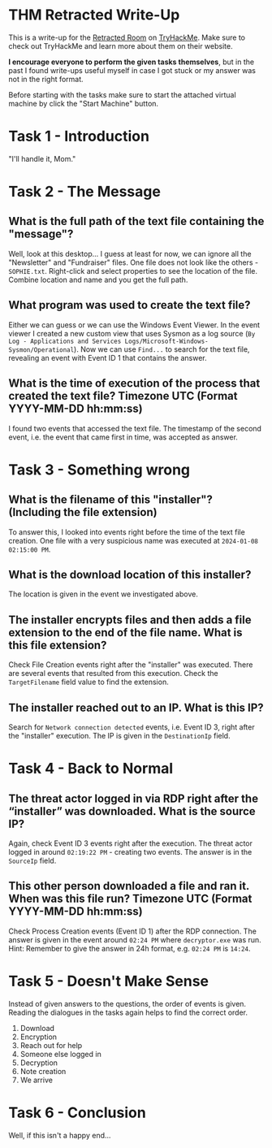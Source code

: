 # THM Retracted Write-Up

This is a write-up for the [Retracted Room](https://tryhackme.com/r/room/retracted) on [TryHackMe](https://tryhackme.com/).
Make sure to check out TryHackMe and learn more about them on their website.

**I encourage everyone to perform the given tasks themselves**, but in the past I found write-ups useful myself in case I got stuck or my answer was not in the right format.

Before starting with the tasks make sure to start the attached virtual machine by click the "Start Machine" button.

# Task 1 - Introduction
"I'll handle it, Mom."

# Task 2 - The Message

## What is the full path of the text file containing the "message"?
Well, look at this desktop...
I guess at least for now, we can ignore all the "Newsletter" and "Fundraiser" files.
One file does not look like the others - `SOPHIE.txt`.
Right-click and select properties to see the location of the file.
Combine location and name and you get the full path.

## What program was used to create the text file?
Either we can guess or we can use the Windows Event Viewer.
In the event viewer I created a new custom view that uses Sysmon as a log source (`By Log - Applications and Services Logs/Microsoft-Windows-Sysmon/Operational`).
Now we can use `Find...` to search for the text file, revealing an event with Event ID 1 that contains the answer.

## What is the time of execution of the process that created the text file? Timezone UTC (Format YYYY-MM-DD hh:mm:ss)
I found two events that accessed the text file.
The timestamp of the second event, i.e. the event that came first in time, was accepted as answer.

# Task 3 - Something wrong

## What is the filename of this "installer"? (Including the file extension)
To answer this, I looked into events right before the time of the text file creation.
One file with a very suspicious name was executed at `2024-01-08 02:15:00 PM`.

## What is the download location of this installer?
The location is given in the event we investigated above.

## The installer encrypts files and then adds a file extension to the end of the file name. What is this file extension?
Check File Creation events right after the "installer" was executed.
There are several events that resulted from this execution.
Check the `TargetFilename` field value to find the extension.

## The installer reached out to an IP. What is this IP?
Search for `Network connection detected` events, i.e. Event ID 3, right after the "installer" execution.
The IP is given in the `DestinationIp` field.

# Task 4 - Back to Normal

## The threat actor logged in via RDP right after the “installer” was downloaded. What is the source IP?
Again, check Event ID 3 events right after the execution.
The threat actor logged in around `02:19:22 PM` - creating two events.
The answer is in the `SourceIp` field.

## This other person downloaded a file and ran it. When was this file run? Timezone UTC (Format YYYY-MM-DD hh:mm:ss)
Check Process Creation events (Event ID 1) after the RDP connection.
The answer is given in the event around `02:24 PM` where `decryptor.exe` was run.
Hint: Remember to give the answer in 24h format, e.g. `02:24 PM` is `14:24`.

# Task 5 - Doesn't Make Sense

Instead of given answers to the questions, the order of events is given.
Reading the dialogues in the tasks again helps to find the correct order.

1. Download
2. Encryption
3. Reach out for help
4. Someone else logged in
5. Decryption
6. Note creation
7. We arrive

# Task 6 - Conclusion

Well, if this isn't a happy end...